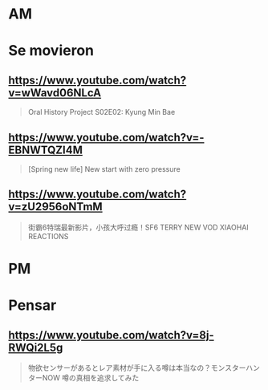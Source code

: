 # AM
# Se movieron

## https://www.youtube.com/watch?v=wWavd06NLcA

> Oral History Project S02E02: Kyung Min Bae 
 
## https://www.youtube.com/watch?v=-EBNWTQZI4M

> [Spring new life] New start with zero pressure 

## https://www.youtube.com/watch?v=zU2956oNTmM

> 街霸6特瑞最新影片，小孩大呼过瘾！SF6 TERRY NEW VOD XIAOHAI REACTIONS 

# PM
# Pensar

## https://www.youtube.com/watch?v=8j-RWQi2L5g

> 物欲センサーがあるとレア素材が手に入る噂は本当なの？モンスターハンターNOW 噂の真相を追求してみた 
